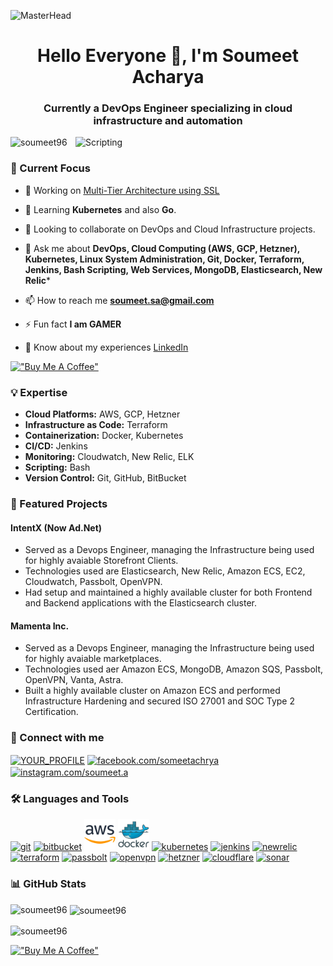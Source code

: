 ![MasterHead](https://cdn.dribbble.com/userupload/7725814/file/original-ad34e5a3d587a8a90b6586de67710225.gif)

<h1 align="center">Hello Everyone 👋, I'm Soumeet Acharya</h1>

<h3 align="center">Currently a DevOps Engineer specializing in cloud infrastructure and automation</h3>

<img align="right" alt="Scripting" width="400" src="https://cdn.dribbble.com/userupload/7725640/file/original-a2b82ab8779ece4c49df3672f7753ccb.gif">

<p align="left"> <img src="https://komarev.com/ghpvc/?username=soumeet96&label=Profile%20views&color=0e75b6&style=flat" alt="soumeet96" /> </p>

### 🚀 Current Focus
- 🔭 Working on [Multi-Tier Architecture using SSL](https://github.com/soumeet96/Multi-Tier-With-Database)

- 🌱 Learning **Kubernetes** and also **Go**. 
  
- 👯 Looking to collaborate on DevOps and Cloud Infrastructure projects.
  
- 💬 Ask me about **DevOps, Cloud Computing (AWS, GCP, Hetzner), Kubernetes, Linux System Administration, Git, Docker, Terraform, Jenkins, Bash Scripting, Web Services, MongoDB, Elasticsearch, New Relic***
  
- 📫 How to reach me **soumeet.sa@gmail.com**

- ⚡ Fun fact **I am GAMER**

- 📄 Know about my experiences [LinkedIn](https://www.linkedin.com/in/asoumeet/)

[!["Buy Me A Coffee"](https://www.buymeacoffee.com/assets/img/custom_images/orange_img.png)](https://buymeacoffee.com/soumeet29)

### 💡 Expertise
- **Cloud Platforms:** AWS, GCP, Hetzner
- **Infrastructure as Code:** Terraform
- **Containerization:** Docker, Kubernetes
- **CI/CD:** Jenkins
- **Monitoring:** Cloudwatch, New Relic, ELK
- **Scripting:** Bash
- **Version Control:** Git, GitHub, BitBucket

### 🎯 Featured Projects

#### IntentX (Now Ad.Net)
- Served as a Devops Engineer, managing the Infrastructure being used for highly avaiable Storefront Clients.
- Technologies used are Elasticsearch, New Relic, Amazon ECS, EC2, Cloudwatch, Passbolt, OpenVPN.
- Had setup and maintained a highly available cluster for both Frontend and Backend applications with the Elasticsearch cluster.

#### Mamenta Inc.
- Served as a Devops Engineer, managing the Infrastructure being used for highly avaiable marketplaces.
- Technologies used aer Amazon ECS, MongoDB, Amazon SQS, Passbolt, OpenVPN, Vanta, Astra.
- Built a highly available cluster on Amazon ECS and performed Infrastructure Hardening and secured ISO 27001 and SOC Type 2 Certification.

### 🤝 Connect with me
<p align="left">
<a href="https://www.linkedin.com/in/asoumeet/" target="blank"><img align="center" src="https://raw.githubusercontent.com/rahuldkjain/github-profile-readme-generator/master/src/images/icons/Social/linked-in-alt.svg" alt="YOUR_PROFILE" height="30" width="40" /></a>
<a href="https://www.facebook.com/someetachrya/" target="blank"><img align="center" src="https://raw.githubusercontent.com/rahuldkjain/github-profile-readme-generator/master/src/images/icons/Social/facebook.svg" alt="facebook.com/someetachrya" height="30" width="40" /></a>
<a href="https://www.instagram.com/soumeet.a/" target="blank"><img align="center" src="https://raw.githubusercontent.com/rahuldkjain/github-profile-readme-generator/master/src/images/icons/Social/instagram.svg" alt="instagram.com/soumeet.a" height="30" width="40" /></a>
</p>

### 🛠 Languages and Tools
<p align="left">
<a href="https://www.github.com/" target="_blank" rel="noreferrer"><img src="https://upload.wikimedia.org/wikipedia/commons/9/91/Octicons-mark-github.svg" alt="git" width="50" height="50"/></a>
<a href="https://bitbucket.org/" target="_blank" rel="noreferrer"><img src="https://uxwing.com/wp-content/themes/uxwing/download/brands-and-social-media/bitbucket-icon.png" alt="bitbucket" width="50" height="50"/></a>
<a href="https://aws.amazon.com" target="_blank" rel="noreferrer"><img src="https://raw.githubusercontent.com/devicons/devicon/master/icons/amazonwebservices/amazonwebservices-original-wordmark.svg" alt="aws" width="50" height="50"/></a>
<a href="https://www.docker.com/" target="_blank" rel="noreferrer"><img src="https://raw.githubusercontent.com/devicons/devicon/master/icons/docker/docker-original-wordmark.svg" alt="docker" width="50" height="50"/></a>
<a href="https://kubernetes.io" target="_blank" rel="noreferrer"><img src="https://www.vectorlogo.zone/logos/kubernetes/kubernetes-icon.svg" alt="kubernetes" width="50" height="50"/></a>
<a href="https://www.jenkins.io" target="_blank" rel="noreferrer"><img src="https://www.vectorlogo.zone/logos/jenkins/jenkins-icon.svg" alt="jenkins" width="50" height="50"/></a>
<a href="https://newrelic.com" target="_blank" rel="noreferrer"><img src="https://seeklogo.com/images/N/new-relic-logo-E7CC1E9143-seeklogo.com.png" alt="newrelic" width="50" height="50"/></a>
<a href="https://www.terraform.io/" target="_blank" rel="noreferrer"><img src="https://www.svgrepo.com/show/376353/terraform.svg" alt="terraform" width="50" height="50"/></a>
<a href="https://www.passbolt.com/" target="_blank" rel="noreferrer"><img src="https://cdn.worldvectorlogo.com/logos/passbolt.svg" alt="passbolt" width="50" height="50"/></a>
<a href="https://openvpn.net/" target="_blank" rel="noreferrer"><img src="https://www.cdnlogo.com/logos/o/68/openvpn.svg" alt="openvpn" width="50" height="50"/></a>
<a href="https://www.hetzner.com/" target="_blank" rel="noreferrer"><img src="https://www.svgrepo.com/show/331425/hetzner.svg" alt="hetzner" width="50" height="50"/></a>
<a href="https://www.cloudflare.com/" target="_blank" rel="noreferrer"><img src="https://seekvectors.com/files/download/CloudFlare-01.png" alt="cloudflare" width="50" height="50"/></a>
<a href="https://www.sonarsource.com/" target="_blank" rel="noreferrer"><img src="https://www.svgrepo.com/show/354365/sonarqube.svg" alt="sonar" width="50" height="50"/></a>
</p>

### 📊 GitHub Stats
<p><img align="left" src="https://github-readme-stats.vercel.app/api/top-langs?username=soumeet96&show_icons=true&locale=en&layout=compact" alt="soumeet96" /></p>

<p>&nbsp;<img align="center" src="https://github-readme-stats.vercel.app/api?username=soumeet96&show_icons=true&locale=en" alt="soumeet96" /></p>

<p><img align="center" src="https://github-readme-streak-stats.herokuapp.com/?user=soumeet96&" alt="soumeet96" /></p>

[!["Buy Me A Coffee"](https://www.buymeacoffee.com/assets/img/custom_images/orange_img.png)](https://buymeacoffee.com/soumeet29)
